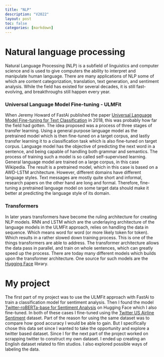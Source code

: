 ```yaml
---
title: "NLP"
description: "V2022"
layout: post
toc: false
categories: [markdown]
---
```


# Natural language processing
Natural Language Processing (NLP) is a subfield of linguistics and computer science and is used to give computers the ability to interpret and manipulate human language.
There are many applications of NLP some of which are content categorization, translation, text generation, and sentiment analysis.
While the field has existed for several decades, it is still fast-evolving, and breakthroughs still happen every year.

### Universal Language Model Fine-tuning - ULMFit
When Jeremy Howard of FastAi published the paper [Universal Language Model Fine-tuning for Text Classification](https://arxiv.org/abs/1801.06146) in 2018,
this was probably how far the field had gotten.
The idea proposed was a process of three stages of transfer learning.
Using a general purpose language model as the pretrained model which is then fine-tuned on a target corpus, and lastly transfer learning it to a classification task which is also fine-tuned on target corpus.
Language model has the objective of predicting the next word in a sentence,
and being capable of handling both grammar and semantics.
The process of training such a model is so called self-supervised learning.
General language model are trained on a large corpus, in this case Wikipedia.
The result is a pretrained model, which in this case is based on a AWD-LSTM architecture.
However, different domains have different language styles.
Text messages are mostly quite short and informal,
research papers on the other hand are long and formal.
Therefore, fine-tuning a pretrained language model on some target data should make it better at predicting the language style of its domain.

### Transformers
In later years transformers have become the ruling architecture for creating NLP models.
RNN and LSTM which are the underlaying architecture of the language models in the ULMFit approach,
relies on handling the data in sequence. Which means word for word (or more likely token for token).
Which results in a rather slowed down training process.
This is one of the things transformers are able to address.
The transformer architecture allows the data pass in parallel, and train on whole sentences, which can greatly speed up the process.
There are today many different models which builds upon the transformer architecture.
One source for such models are the [Hugging Face](https://huggingface.co) library.

# My project
The first part of my project was to use the ULMFit approach with FastAi to train a classification model for sentiment analysis.
Then I found the model [Twitter-roBERTa-base for Sentiment Analysis](https://huggingface.co/cardiffnlp/twitter-roberta-base-sentiment-latest) on Hugging Face which I also fine-tuned.
In both of these cases I fine-tuned using the [Twitter US Airline Sentiment](https://www.kaggle.com/crowdflower/twitter-airline-sentiment) dataset.
Part of the reason for using the same dataset was to compare how good accuracy I would be able to gain.
But I specifically chose this data set since I wanted to take the opportunity and explore a twitter based dataset. 
Since I for the next part of the project worked on scrapping twitter to construct my own dataset.
I ended up creating an English dataset related to film studios. I also explored possible ways of labeling the data.
